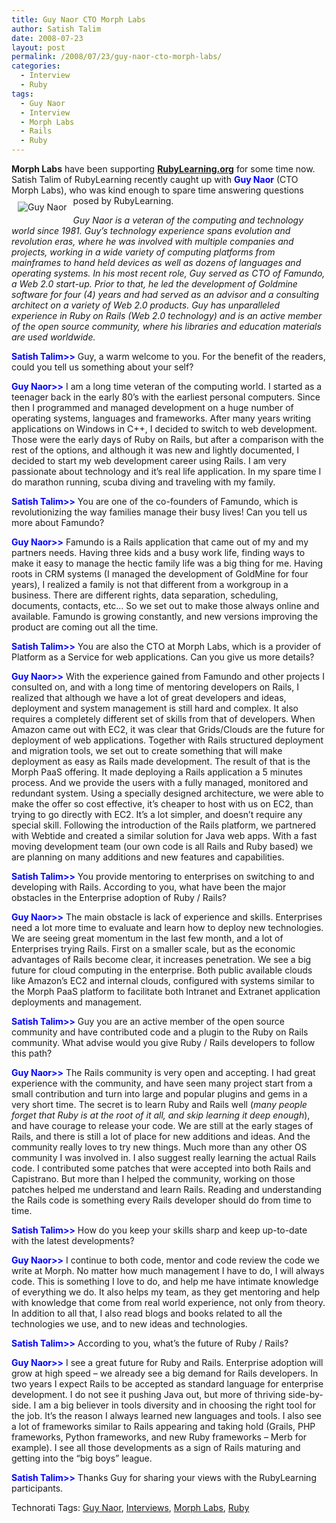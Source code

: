 ```yaml
---
title: Guy Naor CTO Morph Labs
author: Satish Talim
date: 2008-07-23
layout: post
permalink: /2008/07/23/guy-naor-cto-morph-labs/
categories:
  - Interview
  - Ruby
tags:
  - Guy Naor
  - Interview
  - Morph Labs
  - Rails
  - Ruby
---
```

<div>
  <p>
    <strong>Morph Labs</strong> have been supporting <strong><a href="http://rubylearning.org/">RubyLearning.org</a></strong> for some time now. Satish Talim of RubyLearning recently caught up with <strong><span style="color:blue;">Guy Naor</span></strong> (CTO Morph Labs), who was kind enough to spare time answering questions posed by RubyLearning. <a title="Guy Naor CTO Morph Labs" href="http://www.morphexchange.com/"><span style="float:left;padding:10px;"><img src="http://rubylearning.com/images/guynaor.jpg" style="border: 0px none ;" alt="Guy Naor" /></span></a>
  </p>
  
  <p>
    <em>Guy Naor is a veteran of the computing and technology world since 1981. Guy&#8217;s technology experience spans evolution and revolution eras, where he was involved with multiple companies and projects, working in a wide variety of computing platforms from mainframes to hand held devices as well as dozens of languages and operating systems. In his most recent role, Guy served as CTO of Famundo, a Web 2.0 start-up. Prior to that, he led the development of Goldmine software for four (4) years and had served as an advisor and a consulting architect on a variety of Web 2.0 products. Guy has unparalleled experience in Ruby on Rails (Web 2.0 technology) and is an active member of the open source community, where his libraries and education materials are used worldwide.</em>
  </p>
  
  <p>
    <strong><span style="color:blue;">Satish Talim>></span></strong> Guy, a warm welcome to you. For the benefit of the readers, could you tell us something about your self?
  </p>
  
  <p>
    <strong><span style="color:blue;">Guy Naor>></span></strong> I am a long time veteran of the computing world. I started as a teenager back in the early 80&#8217;s with the earliest personal computers. Since then I programmed and managed development on a huge number of operating systems, languages and frameworks. After many years writing applications on Windows in C++, I decided to switch to web development. Those were the early days of Ruby on Rails, but after a comparison with the rest of the options, and although it was new and lightly documented, I decided to start my web development career using Rails. I am very passionate about technology and it&#8217;s real life application. In my spare time I do marathon running, scuba diving and traveling with my family.
  </p>
  
  <p>
    <strong><span style="color:blue;">Satish Talim>></span></strong> You are one of the co-founders of Famundo, which is revolutionizing the way families manage their busy lives! Can you tell us more about Famundo?
  </p>
  
  <p>
    <strong><span style="color:blue;">Guy Naor>></span></strong> Famundo is a Rails application that came out of my and my partners needs. Having three kids and a busy work life, finding ways to make it easy to manage the hectic family life was a big thing for me. Having roots in CRM systems (I managed the development of GoldMine for four years), I realized a family is not that different from a workgroup in a business. There are different rights, data separation, scheduling, documents, contacts, etc&#8230; So we set out to make those always online and available. Famundo is growing constantly, and new versions improving the product are coming out all the time.
  </p>
  
  <p>
    <strong><span style="color:blue;">Satish Talim>></span></strong> You are also the CTO at Morph Labs, which is a provider of Platform as a Service for web applications. Can you give us more details?
  </p>
  
  <p>
    <strong><span style="color:blue;">Guy Naor>></span></strong> With the experience gained from Famundo and other projects I consulted on, and with a long time of mentoring developers on Rails, I realized that although we have a lot of great developers and ideas, deployment and system management is still hard and complex. It also requires a completely different set of skills from that of developers. When Amazon came out with EC2, it was clear that Grids/Clouds are the future for deployment of web applications. Together with Rails structured deployment and migration tools, we set out to create something that will make deployment as easy as Rails made development. The result of that is the Morph PaaS offering. It made deploying a Rails application a 5 minutes process. And we provide the users with a fully managed, monitored and redundant system. Using a specially designed architecture, we were able to make the offer so cost effective, it&#8217;s cheaper to host with us on EC2, than trying to go directly with EC2. It&#8217;s a lot simpler, and doesn&#8217;t require any special skill. Following the introduction of the Rails platform, we partnered with Webtide and created a similar solution for Java web apps. With a fast moving development team (our own code is all Rails and Ruby based) we are planning on many additions and new features and capabilities.
  </p>
  
  <p>
    <strong><span style="color:blue;">Satish Talim>></span></strong> You provide mentoring to enterprises on switching to and developing with Rails. According to you, what have been the major obstacles in the Enterprise adoption of Ruby / Rails?
  </p>
  
  <p>
    <strong><span style="color:blue;">Guy Naor>></span></strong> The main obstacle is lack of experience and skills. Enterprises need a lot more time to evaluate and learn how to deploy new technologies. We are seeing great momentum in the last few month, and a lot of Enterprises trying Rails. First on a smaller scale, but as the economic advantages of Rails become clear, it increases penetration. We see a big future for cloud computing in the enterprise. Both public available clouds like Amazon&#8217;s EC2 and internal clouds, configured with systems similar to the Morph PaaS platform to facilitate both Intranet and Extranet application deployments and management.
  </p>
  
  <p>
    <strong><span style="color:blue;">Satish Talim>></span></strong> Guy you are an active member of the open source community and have contributed code and a plugin to the Ruby on Rails community. What advise would you give Ruby / Rails developers to follow this path?
  </p>
  
  <p>
    <strong><span style="color:blue;">Guy Naor>></span></strong> The Rails community is very open and accepting. I had great experience with the community, and have seen many project start from a small contribution and turn into large and popular plugins and gems in a very short time. The secret is to learn Ruby and Rails well (<em>many people forget that Ruby is at the root of it all, and skip learning it deep enough</em>), and have courage to release your code. We are still at the early stages of Rails, and there is still a lot of place for new additions and ideas. And the community really loves to try new things. Much more than any other OS community I was involved in. I also suggest really learning the actual Rails code. I contributed some patches that were accepted into both Rails and Capistrano. But more than I helped the community, working on those patches helped me understand and learn Rails. Reading and understanding the Rails code is something every Rails developer should do from time to time.
  </p>
  
  <p>
    <strong><span style="color:blue;">Satish Talim>></span></strong> How do you keep your skills sharp and keep up-to-date with the latest developments?
  </p>
  
  <p>
    <strong><span style="color:blue;">Guy Naor>></span></strong> I continue to both code, mentor and code review the code we write at Morph. No matter how much management I have to do, I will always code. This is something I love to do, and help me have intimate knowledge of everything we do. It also helps my team, as they get mentoring and help with knowledge that come from real world experience, not only from theory. In addition to all that, I also read blogs and books related to all the technologies we use, and to new ideas and technologies.
  </p>
  
  <p>
    <strong><span style="color:blue;">Satish Talim>></span></strong> According to you, what&#8217;s the future of Ruby / Rails?
  </p>
  
  <p>
    <strong><span style="color:blue;">Guy Naor>></span></strong> I see a great future for Ruby and Rails. Enterprise adoption will grow at high speed &#8211; we already see a big demand for Rails developers. In two years I expect Rails to be accepted as standard language for enterprise development. I do not see it pushing Java out, but more of thriving side-by-side. I am a big believer in tools diversity and in choosing the right tool for the job. It&#8217;s the reason I always learned new languages and tools. I also see a lot of frameworks similar to Rails appearing and taking hold (Grails, PHP frameworks, Python frameworks, and new Ruby frameworks &#8211; Merb for example). I see all those developments as a sign of Rails maturing and getting into the &#8220;big boys&#8221; league.
  </p>
  
  <p>
    <strong><span style="color:blue;">Satish Talim>></span></strong> Thanks Guy for sharing your views with the RubyLearning participants.
  </p>
</div>

Technorati Tags: <a href="http://technorati.com/tag/Guy+Naor" rel="tag">Guy Naor</a>, <a href="http://technorati.com/tag/Interviews" rel="tag"> Interviews</a>, <a href="http://technorati.com/tag/Morph+Labs" rel="tag"> Morph Labs</a>, <a href="http://technorati.com/tag/Ruby" rel="tag"> Ruby</a>
